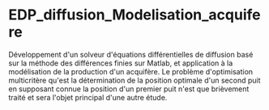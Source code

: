 # EDP_diffusion_Modelisation_acquifere

Développement d'un solveur d'équations différentielles de diffusion basé sur la méthode des différences finies sur Matlab, et application à la modélisation de la production d'un acquifère. Le problème d'optimisation multicritère qu'est la détermination de la position optimale d'un second puit en supposant connue la position d'un premier puit n'est que brièvement traité et sera l'objet principal d'une autre étude.
